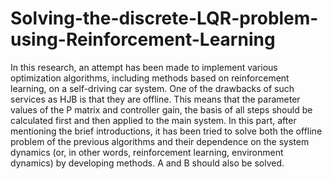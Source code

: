 # Solving-the-discrete-LQR-problem-using-Reinforcement-Learning

In this research, an attempt has been made to implement various optimization algorithms, including methods based on reinforcement learning, on a self-driving car system.
One of the drawbacks of such services as HJB is that they are offline. This means that the parameter values of the P matrix and controller gain, the basis of all steps should be calculated first and then applied to the main system. In this part, after mentioning the brief introductions, it has been tried to solve both the offline problem of the previous algorithms and their dependence on the system dynamics (or, in other words, reinforcement learning, environment dynamics) by developing methods. A and B should also be solved.
